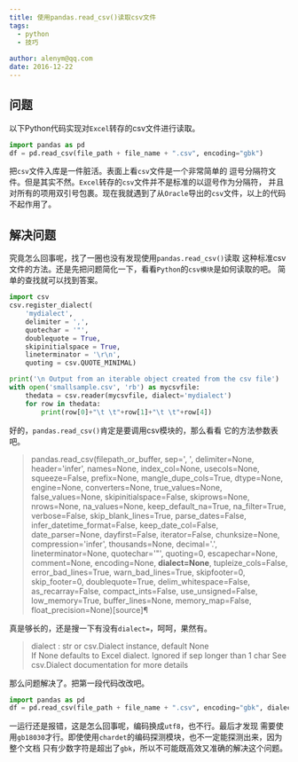 ```yaml
---
title: 使用pandas.read_csv()读取csv文件
tags:  
  - python 
  - 技巧
  
author: alenym@qq.com
date: 2016-12-22
---
```




## <a name="hh0"></a> 问题 ##

以下Python代码实现对`Excel`转存的csv文件进行读取。
```python
import pandas as pd
df = pd.read_csv(file_path + file_name + ".csv", encoding="gbk")
```

<!-- more -->

把`csv`文件入库是一件脏活。表面上看`csv`文件是一个非常简单的
逗号分隔符文件。但是其实不然。`Excel`转存的`csv`文件并不是标准的以逗号作为分隔符，
并且对所有的项用双引号包裹。现在我就遇到了从`Oracle`导出的`csv`文件，以上的代码
不起作用了。

## <a name="hh1"></a> 解决问题 ##

究竟怎么回事呢，找了一圈也没有发现使用`pandas.read_csv()`读取
这种标准csv文件的方法。还是先把问题简化一下，看看`Python`的`csv模块`是如何读取的吧。
简单的查找就可以找到答案。

```python
import csv
csv.register_dialect(
    'mydialect',
    delimiter = ',',
    quotechar = '"',
    doublequote = True,
    skipinitialspace = True,
    lineterminator = '\r\n',
    quoting = csv.QUOTE_MINIMAL)

print('\n Output from an iterable object created from the csv file')
with open('smallsample.csv', 'rb') as mycsvfile:
    thedata = csv.reader(mycsvfile, dialect='mydialect')
    for row in thedata:
        print(row[0]+"\t \t"+row[1]+"\t \t"+row[4])
```

好的，`pandas.read_csv()`肯定是要调用csv模块的，那么看看
它的方法参数表吧。

> pandas.read_csv(filepath_or_buffer, sep=', ', delimiter=None, header='infer', names=None, index_col=None, usecols=None, squeeze=False, prefix=None, mangle_dupe_cols=True, dtype=None, engine=None, converters=None, true_values=None, false_values=None, skipinitialspace=False, skiprows=None, nrows=None, na_values=None, keep_default_na=True, na_filter=True, verbose=False, skip_blank_lines=True, parse_dates=False, infer_datetime_format=False, keep_date_col=False, date_parser=None, dayfirst=False, iterator=False, chunksize=None, compression='infer', thousands=None, decimal='.', lineterminator=None, quotechar='"', quoting=0, escapechar=None, comment=None, encoding=None, **dialect=None**, tupleize_cols=False, error_bad_lines=True, warn_bad_lines=True, skipfooter=0, skip_footer=0, doublequote=True, delim_whitespace=False, as_recarray=False, compact_ints=False, use_unsigned=False, low_memory=True, buffer_lines=None, memory_map=False, float_precision=None)[source]¶

真是够长的，还是搜一下有没有`dialect=`，呵呵，果然有。

> dialect : str or csv.Dialect instance, default None  <br/>
>          If None defaults to Excel dialect. Ignored if sep longer than 1 char See csv.Dialect documentation for more details

那么问题解决了。把第一段代码改改吧。


```python
import pandas as pd
df = pd.read_csv(file_path + file_name + ".csv", encoding="gbk", dialect='mydialect')
```

一运行还是报错，这是怎么回事呢，编码换成`utf8`，也不行。最后才发现
需要使用`gb18030`才行。即使使用`chardet`的编码探测模块，也不一定能探测出来，因为整个文档
只有少数字符是超出了`gbk`，所以不可能既高效又准确的解决这个问题。

